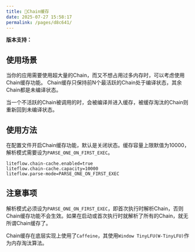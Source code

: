 ```yaml
---
title: 🌽Chain缓存
date: 2025-07-27 15:58:17
permalink: /pages/d8c641/
---
```


**版本支持：**<Badge text="v2.13.3+" vertical="middle"/>

## 使用场景
当你的应用需要使用超大量的Chain，而又不想占用过多内存时，可以考虑使用Chain缓存功能。
Chain缓存只保持前N个最活跃的Chain处于编译状态，其余Chain都是未编译状态。

当一个不活跃的Chain被调用的时，会被编译并进入缓存，被缓存淘汰的Chain则重新回到未编译状态。

## 使用方法
在配置文件开启Chain缓存功能，默认是关闭状态。缓存容量上限默值为10000，解析模式需要设为`PARSE_ONE_ON_FIRST_EXEC`。
```properties
liteflow.chain-cache.enabled=true
liteflow.chain-cache.capacity=10000
liteflow.parse-mode=PARSE_ONE_ON_FIRST_EXEC
```

## 注意事项
解析模式必须设为`PARSE_ONE_ON_FIRST_EXEC`，即首次执行时解析Chain，否则Chain缓存功能不会生效。如果在启动或首次执行时就解析了所有的Chain，就无所谓Chain缓存了。

Chain缓存在底层实现上使用了`Caffeine`，其使用`Window TinyLFU(W-TinyLFU)`作为内存淘汰算法。

